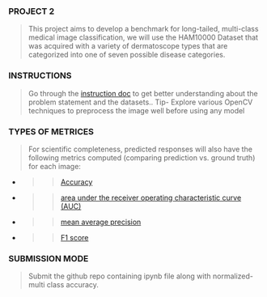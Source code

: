 ### PROJECT 2
> This project aims to develop a benchmark for long-tailed, multi-class medical image classification, we will use the HAM10000 Dataset that was acquired with a variety of dermatoscope types that are categorized into one of seven possible disease categories.


### INSTRUCTIONS
> Go through the [instruction doc](https://docs.google.com/document/d/1xpSxyq8pRyjPRciQb3tOjV24K7pqniHY/edit?usp=sharing&ouid=102124429604486730187&rtpof=true&sd=true) to get better understanding about the problem statement and the datasets..
> Tip- Explore various OpenCV techniques to preprocess the image well before using any model

### TYPES OF METRICES
>For scientific completeness, predicted responses will also have the following metrics computed (comparing prediction vs. ground truth) for each image:

* >>[Accuracy](https://en.wikipedia.org/wiki/Accuracy_and_precision#In_binary_classification)
* >>[area under the receiver operating characteristic curve (AUC)](https://en.wikipedia.org/wiki/Receiver_operating_characteristic#Area_under_the_curve)
* >>[mean average precision](http://fastml.com/what-you-wanted-to-know-about-mean-average-precision/)
* >>[F1 score](https://en.wikipedia.org/wiki/F1_score)

### SUBMISSION MODE
> Submit the github repo containing ipynb file along with normalized-multi class accuracy. 
